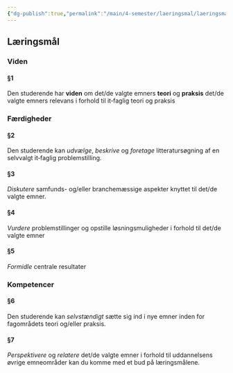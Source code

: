 ```yaml
---
{"dg-publish":true,"permalink":"/main/4-semester/laeringsmal/laeringsmal-fra-studiet/","title":"Læringmål","created":"2024-08-15T09:14:05.694+02:00"}
---
```


## Læringsmål
### Viden

#### §1
Den studerende har **viden** om det/de valgte emners **teori** og **praksis** det/de valgte emners relevans i forhold til it‐faglig teori og praksis

### Færdigheder

#### §2
Den studerende kan *udvælge*, *beskrive* og *foretage* litteratursøgning af en selvvalgt it‐faglig problemstilling.
#### §3
*Diskutere* samfunds- og/eller branchemæssige aspekter knyttet til det/de valgte
emner.
#### §4
*Vurdere* problemstillinger og opstille løsningsmuligheder i forhold
til det/de valgte emner
#### §5
*Formidle* centrale resultater

### Kompetencer

#### §6
Den studerende kan *selvstændigt* sætte sig ind i nye emner inden for fagområdets teori og/eller praksis.
#### §7
*Perspektivere* og *relatere* det/de valgte emner i forhold til uddannelsens øvrige emneområder kan du komme med et bud på læringsmålene.
